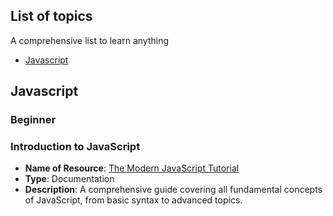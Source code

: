 ## **List of topics**

A comprehensive list to learn anything

- [Javascript](#javascript)

## **Javascript**

### Beginner

### **Introduction to JavaScript**

- **Name of Resource**: [The Modern JavaScript Tutorial](https://javascript.info/)
- **Type**: Documentation
- **Description**: A comprehensive guide covering all fundamental concepts of JavaScript, from basic syntax to advanced topics.
